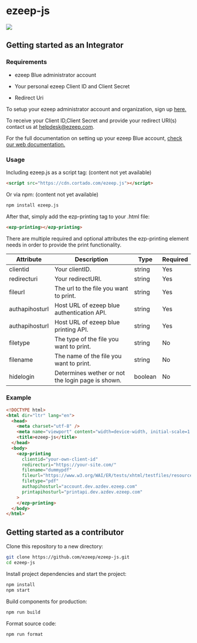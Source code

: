 # ezeep-js

[<img src="https://img.shields.io/badge/-Built%20With%20Stencil-16161d.svg?logo=data%3Aimage%2Fsvg%2Bxml%3Bbase64%2CPD94bWwgdmVyc2lvbj0iMS4wIiBlbmNvZGluZz0idXRmLTgiPz4KPCEtLSBHZW5lcmF0b3I6IEFkb2JlIElsbHVzdHJhdG9yIDE5LjIuMSwgU1ZHIEV4cG9ydCBQbHVnLUluIC4gU1ZHIFZlcnNpb246IDYuMDAgQnVpbGQgMCkgIC0tPgo8c3ZnIHZlcnNpb249IjEuMSIgaWQ9IkxheWVyXzEiIHhtbG5zPSJodHRwOi8vd3d3LnczLm9yZy8yMDAwL3N2ZyIgeG1sbnM6eGxpbms9Imh0dHA6Ly93d3cudzMub3JnLzE5OTkveGxpbmsiIHg9IjBweCIgeT0iMHB4IgoJIHZpZXdCb3g9IjAgMCA1MTIgNTEyIiBzdHlsZT0iZW5hYmxlLWJhY2tncm91bmQ6bmV3IDAgMCA1MTIgNTEyOyIgeG1sOnNwYWNlPSJwcmVzZXJ2ZSI%2BCjxzdHlsZSB0eXBlPSJ0ZXh0L2NzcyI%2BCgkuc3Qwe2ZpbGw6I0ZGRkZGRjt9Cjwvc3R5bGU%2BCjxwYXRoIGNsYXNzPSJzdDAiIGQ9Ik00MjQuNywzNzMuOWMwLDM3LjYtNTUuMSw2OC42LTkyLjcsNjguNkgxODAuNGMtMzcuOSwwLTkyLjctMzAuNy05Mi43LTY4LjZ2LTMuNmgzMzYuOVYzNzMuOXoiLz4KPHBhdGggY2xhc3M9InN0MCIgZD0iTTQyNC43LDI5Mi4xSDE4MC40Yy0zNy42LDAtOTIuNy0zMS05Mi43LTY4LjZ2LTMuNkgzMzJjMzcuNiwwLDkyLjcsMzEsOTIuNyw2OC42VjI5Mi4xeiIvPgo8cGF0aCBjbGFzcz0ic3QwIiBkPSJNNDI0LjcsMTQxLjdIODcuN3YtMy42YzAtMzcuNiw1NC44LTY4LjYsOTIuNy02OC42SDMzMmMzNy45LDAsOTIuNywzMC43LDkyLjcsNjguNlYxNDEuN3oiLz4KPC9zdmc%2BCg%3D%3D&colorA=16161d&style=flat-square">](https://stenciljs.com/docs/introduction)

## Getting started as an Integrator

### Requirements

- ezeep Blue administrator account
- Your personal ezeep Client ID and Client Secret<ezp-progress status="Loading printers"></ezp-progress>

- Redirect Uri

To setup your ezeep administrator account and organization, sign up [here.](https://www.ezeep.com/blue/)

To receive your Client ID,Client Secret and provide your redirect URI(s) contact us at helpdesk@ezeep.com.

For the full documentation on setting up your ezeep Blue account, [check our web documentation.](https://support.ezeep.com/en/support/home)

### Usage

Including ezeep.js as a script tag: (content not yet available)

```html
<script src="https://cdn.cortado.com/ezeep.js"></script>
```

Or via npm: (content not yet available)

```bash
npm install ezeep.js
```

After that, simply add the ezp-printing tag to your .html file:

```html
<ezp-printing></ezp-printing>
```

There are multiple required and optional attributes the ezp-printing element needs in order to provide the print functionality.

| Attribute      | Description                                       | Type    | Required |
| -------------- | ------------------------------------------------- | ------- | -------- |
| clientid       | Your clientID.                                    | string  | Yes      |
| redirecturi    | Your redirectURI.                                 | string  | Yes      |
| fileurl        | The url to the file you want to print.            | string  | Yes      |
| authapihosturl | Host URL of ezeep blue authentication API.        | string  | Yes      |
| authapihosturl | Host URL of ezeep blue printing API.              | string  | Yes      |
| filetype       | The type of the file you want to print.           | string  | No       |
| filename       | The name of the file you want to print.           | string  | No       |
| hidelogin      | Determines wether or not the login page is shown. | boolean | No       |

### Example

```html
<!DOCTYPE html>
<html dir="ltr" lang="en">
  <head>
    <meta charset="utf-8" />
    <meta name="viewport" content="width=device-width, initial-scale=1.0, minimum-scale=1.0" />
    <title>ezeep-js</title>
  </head>
  <body>
    <ezp-printing
      clientid="your-own-client-id"
      redirecturi="https://your-site.com/"
      filename="dummypdf"
      fileurl="https://www.w3.org/WAI/ER/tests/xhtml/testfiles/resources/pdf/dummy.pdf"
      filetype="pdf"
      authapihosturl="account.dev.azdev.ezeep.com"
      printapihosturl="printapi.dev.azdev.ezeep.com"
    >
    </ezp-printing>
  </body>
</html>
```

## Getting started as a contributor

Clone this repository to a new directory:

```bash
git clone https://github.com/ezeep/ezeep-js.git
cd ezeep-js
```

Install project dependencies and start the project:

```bash
npm install
npm start
```

Build components for production:

```bash
npm run build
```

Format source code:

```bash
npm run format
```
